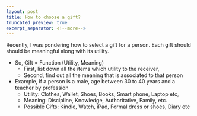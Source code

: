 ```yaml
---
layout: post
title: How to choose a gift?
truncated_preview: true
excerpt_separator: <!--more-->
---
```


Recently, I was pondering how to select a gift for a person. Each gift should should be meaningful along with its utility. 
- So, Gift = Function (Utility, Meaning)
    - First, list down all the items which utility to the receiver,
    - Second, find out all the meaning that is associated to that person 
- Example, if a person is a male, age between 30 to 40 years and a teacher by profession
    - Utility: Clothes, Wallet, Shoes, Books, Smart phone, Laptop etc, 
    - Meaning: Discipline, Knowledge, Authoritative, Family, etc. 
    - Possible Gifts: Kindle, Watch, iPad, Formal dress or shoes, Diary etc 


